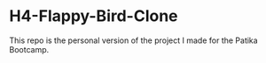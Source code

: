 # H4-Flappy-Bird-Clone
This repo is the personal version of the project I made for the Patika Bootcamp.
